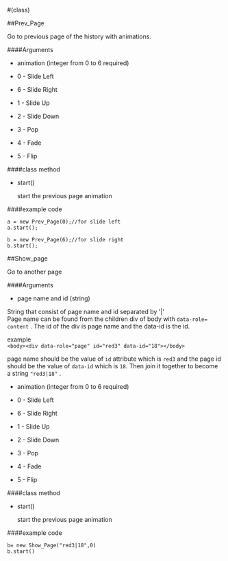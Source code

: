 #(class)

##Prev_Page 

Go to previous page of the history with animations.

####Arguments

+ animation (integer from 0 to 6 required)

 - 0 - Slide Left

 - 6 - Slide Right

 - 1 - Slide Up

 - 2 - Slide Down

 - 3 - Pop

 - 4 - Fade

 - 5 - Flip

####class method

 - start()

    start the previous page animation



####example code

    a = new Prev_Page(0);//for slide left
    a.start();

    b = new Prev_Page(6);//for slide right
    b.start();


##Show_page

Go to another page 

####Arguments

+ page name and id (string)

 String that consist of page name and id separated by '|'  
 Page name can be found from the children div of body  with `data-role= content` . The id of the div is page name and the data-id is the id.

 example    
 ```<body><div data-role="page" id="red3" data-id="18"></body>```

 page name should be the value of `id` attribute which is `red3` and the page id should be the value of  `data-id` which is `18`. Then join it together to become a string `"red3|18"` .



+ animation (integer from 0 to 6 required)

 - 0 - Slide Left

 - 6 - Slide Right

 - 1 - Slide Up

 - 2 - Slide Down

 - 3 - Pop

 - 4 - Fade

 - 5 - Flip

####class method

 - start()

    start the previous page animation

####example code

    b= new Show_Page("red3|18",0)
    b.start()

